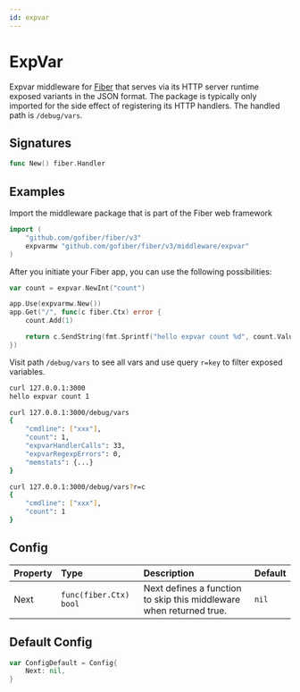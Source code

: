 ```yaml
---
id: expvar
---
```


# ExpVar

Expvar middleware for [Fiber](https://github.com/gofiber/fiber) that serves via its HTTP server runtime exposed variants in the JSON format. The package is typically only imported for the side effect of registering its HTTP handlers. The handled path is `/debug/vars`.

## Signatures

```go
func New() fiber.Handler
```

## Examples

Import the middleware package that is part of the Fiber web framework

```go
import (
    "github.com/gofiber/fiber/v3"
    expvarmw "github.com/gofiber/fiber/v3/middleware/expvar"
)
```

After you initiate your Fiber app, you can use the following possibilities:

```go
var count = expvar.NewInt("count")

app.Use(expvarmw.New())
app.Get("/", func(c fiber.Ctx) error {
    count.Add(1)

    return c.SendString(fmt.Sprintf("hello expvar count %d", count.Value()))
})
```

Visit path `/debug/vars` to see all vars and use query `r=key` to filter exposed variables.

```bash
curl 127.0.0.1:3000
hello expvar count 1

curl 127.0.0.1:3000/debug/vars
{
    "cmdline": ["xxx"],
    "count": 1,
    "expvarHandlerCalls": 33,
    "expvarRegexpErrors": 0,
    "memstats": {...}
}

curl 127.0.0.1:3000/debug/vars?r=c
{
    "cmdline": ["xxx"],
    "count": 1
}
```

## Config

| Property | Type                    | Description                                                         | Default |
|:---------|:------------------------|:--------------------------------------------------------------------|:--------|
| Next     | `func(fiber.Ctx) bool` | Next defines a function to skip this middleware when returned true. | `nil`   |

## Default Config

```go
var ConfigDefault = Config{
    Next: nil,
}
```
